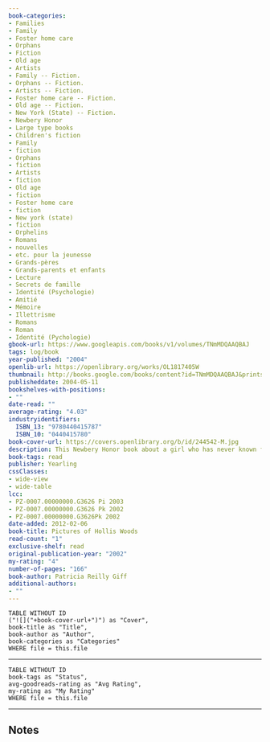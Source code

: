 ```yaml
---
book-categories:
- Families
- Family
- Foster home care
- Orphans
- Fiction
- Old age
- Artists
- Family -- Fiction.
- Orphans -- Fiction.
- Artists -- Fiction.
- Foster home care -- Fiction.
- Old age -- Fiction.
- New York (State) -- Fiction.
- Newbery Honor
- Large type books
- Children's fiction
- Family
- fiction
- Orphans
- fiction
- Artists
- fiction
- Old age
- fiction
- Foster home care
- fiction
- New york (state)
- fiction
- Orphelins
- Romans
- nouvelles
- etc. pour la jeunesse
- Grands-pères
- Grands-parents et enfants
- Lecture
- Secrets de famille
- Identité (Psychologie)
- Amitié
- Mémoire
- Illettrisme
- Romans
- Roman
- Identité (Pychologie)
gbook-url: https://www.googleapis.com/books/v1/volumes/TNmMDQAAQBAJ
tags: log/book
year-published: "2004"
openlib-url: https://openlibrary.org/works/OL1817405W
thumbnail: http://books.google.com/books/content?id=TNmMDQAAQBAJ&printsec=frontcover&img=1&zoom=1&edge=curl&source=gbs_api
publisheddate: 2004-05-11
bookshelves-with-positions:
- ""
date-read: ""
average-rating: "4.03"
industryidentifiers:
  ISBN_13: "9780440415787"
  ISBN_10: "0440415780"
book-cover-url: https://covers.openlibrary.org/b/id/244542-M.jpg
description: This Newbery Honor book about a girl who has never known family fighting for her first true home ???will leave readers . . . satisfied??? (Kirkus Reviews). Hollis Woods is the place where a baby was abandoned is the baby???s name is an artist is now a twelve-year-old girl who???s been in so many foster homes she can hardly remember them all. When Hollis is sent to Josie, an elderly artist who is quirky and affectionate, she wants to stay. But Josie is growing more forgetful every day. If Social Services finds out, they???ll take Hollis away and move Josie into a home. Well, Hollis Woods won???t let anyone separate them. She???s escaped the system before; this time, she???s taking Josie with her. Still, even as she plans her future with Josie, Hollis dreams of the past summer with the Regans, fixing each special moment of her days with them in pictures she???ll never forget. Patricia Reilly Giff captures the yearning for a place to belong in this warmhearted story, which stresses the importance of artistic vision, creativity, and above all, family.
book-tags: read
publisher: Yearling
cssClasses:
- wide-view
- wide-table
lcc:
- PZ-0007.00000000.G3626 Pi 2003
- PZ-0007.00000000.G3626 Pk 2002
- PZ-0007.00000000.G3626Pk 2002
date-added: 2012-02-06
book-title: Pictures of Hollis Woods
read-count: "1"
exclusive-shelf: read
original-publication-year: "2002"
my-rating: "4"
number-of-pages: "166"
book-author: Patricia Reilly Giff
additional-authors:
- ""
---
```


```dataview
TABLE WITHOUT ID
("![]("+book-cover-url+")") as "Cover",
book-title as "Title",
book-author as "Author",
book-categories as "Categories"
WHERE file = this.file
```
---
```dataview
TABLE WITHOUT ID
book-tags as "Status",
avg-goodreads-rating as "Avg Rating",
my-rating as "My Rating"
WHERE file = this.file
```
---
## Notes



